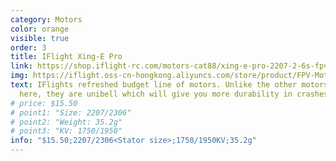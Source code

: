 ```yaml
---
category: Motors
color: orange
visible: true
order: 3
title: IFlight Xing-E Pro
link: https://shop.iflight-rc.com/motors-cat88/xing-e-pro-2207-2-6s-fpv-nextgen-motor-pro874
img: https://iflight.oss-cn-hongkong.aliyuncs.com/store/product/FPV-Motor/XING-E-Pro-2207/2207-Pro-1.png
text: IFlights refreshed budget line of motors. Unlike the other motors listed
  here, they are unibell which will give you more durability in crashes
# price: $15.50
# point1: "Size: 2207/2306"
# point2: "Weight: 35.2g"
# point3: "KV: 1750/1950"
info: "$15.50;2207/2306<Stator size>;1750/1950KV;35.2g"
---
```

